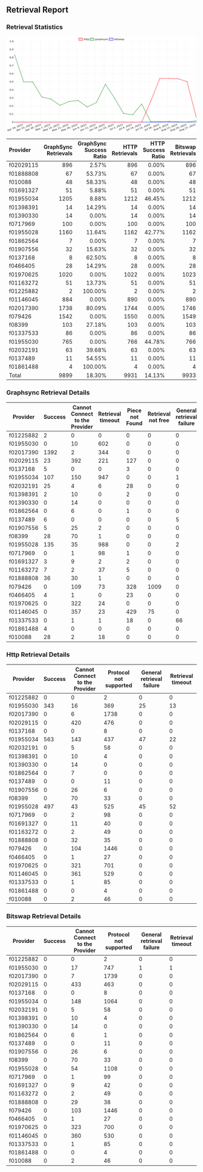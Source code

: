 ## Retrieval Report
### Retrieval Statistics
<img src="https://raw.githubusercontent.com/data-preservation-programs/filplus-checker-assets/main/filecoin-project/filecoin-plus-large-datasets/issues/1619/1693448382095.png"/>

| Provider  | GraphSync Retrievals | GraphSync Success Ratio | HTTP Retrievals | HTTP Success Ratio | Bitswap Retrievals | Bitswap Success Ratio |
| :-------- | -------------------: | ----------------------: | --------------: | -----------------: | -----------------: | --------------------: |
| f02029115 |                  896 |                   2.57% |             896 |              0.00% |                896 |                 0.00% |
| f01888808 |                   67 |                  53.73% |              67 |              0.00% |                 67 |                 0.00% |
| f010088   |                   48 |                  58.33% |              48 |              0.00% |                 48 |                 0.00% |
| f01691327 |                   51 |                   5.88% |              51 |              0.00% |                 51 |                 0.00% |
| f01955034 |                 1205 |                   8.88% |            1212 |             46.45% |               1212 |                 0.00% |
| f01398391 |                   14 |                  14.29% |              14 |              0.00% |                 14 |                 0.00% |
| f01390330 |                   14 |                   0.00% |              14 |              0.00% |                 14 |                 0.00% |
| f0717969  |                  100 |                   0.00% |             100 |              0.00% |                100 |                 0.00% |
| f01955028 |                 1160 |                  11.64% |            1162 |             42.77% |               1162 |                 0.00% |
| f01862564 |                    7 |                   0.00% |               7 |              0.00% |                  7 |                 0.00% |
| f01907556 |                   32 |                  15.63% |              32 |              0.00% |                 32 |                 0.00% |
| f0137168  |                    8 |                  62.50% |               8 |              0.00% |                  8 |                 0.00% |
| f0466405  |                   28 |                  14.29% |              28 |              0.00% |                 28 |                 0.00% |
| f01970625 |                 1020 |                   0.00% |            1022 |              0.00% |               1023 |                 0.00% |
| f01163272 |                   51 |                  13.73% |              51 |              0.00% |                 51 |                 0.00% |
| f01225882 |                    2 |                 100.00% |               2 |              0.00% |                  2 |                 0.00% |
| f01146045 |                  884 |                   0.00% |             890 |              0.00% |                890 |                 0.00% |
| f02017390 |                 1738 |                  80.09% |            1744 |              0.00% |               1746 |                 0.00% |
| f079426   |                 1542 |                   0.00% |            1550 |              0.00% |               1549 |                 0.00% |
| f08399    |                  103 |                  27.18% |             103 |              0.00% |                103 |                 0.00% |
| f01337533 |                   86 |                   0.00% |              86 |              0.00% |                 86 |                 0.00% |
| f01955030 |                  765 |                   0.00% |             766 |             44.78% |                766 |                 0.00% |
| f02032191 |                   63 |                  39.68% |              63 |              0.00% |                 63 |                 0.00% |
| f0137489  |                   11 |                  54.55% |              11 |              0.00% |                 11 |                 0.00% |
| f01861488 |                    4 |                 100.00% |               4 |              0.00% |                  4 |                 0.00% |
| Total     |                 9899 |                  18.30% |            9931 |             14.13% |               9933 |                 0.00% |

### Graphsync Retrieval Details
| Provider  | Success | Cannot Connect to the Provider | Retrieval timeout | Piece not Found | Retrieval not free | General retrieval failure | Retrieval rejected | Provider not online | Unconfirmed block transfer | Retrieval throttled |
| --------- | ------- | ------------------------------ | ----------------- | --------------- | ------------------ | ------------------------- | ------------------ | ------------------- | -------------------------- | ------------------- |
| f01225882 | 2       | 0                              | 0                 | 0               | 0                  | 0                         | 0                  | 0                   | 0                          | 0                   |
| f01955030 | 0       | 10                             | 602               | 0               | 0                  | 0                         | 0                  | 153                 | 0                          | 0                   |
| f02017390 | 1392    | 2                              | 344               | 0               | 0                  | 0                         | 0                  | 0                   | 0                          | 0                   |
| f02029115 | 23      | 392                            | 221               | 127             | 0                  | 0                         | 0                  | 0                   | 133                        | 0                   |
| f0137168  | 5       | 0                              | 0                 | 3               | 0                  | 0                         | 0                  | 0                   | 0                          | 0                   |
| f01955034 | 107     | 150                            | 947               | 0               | 0                  | 1                         | 0                  | 0                   | 0                          | 0                   |
| f02032191 | 25      | 4                              | 6                 | 28              | 0                  | 0                         | 0                  | 0                   | 0                          | 0                   |
| f01398391 | 2       | 10                             | 0                 | 2               | 0                  | 0                         | 0                  | 0                   | 0                          | 0                   |
| f01390330 | 0       | 14                             | 0                 | 0               | 0                  | 0                         | 0                  | 0                   | 0                          | 0                   |
| f01862564 | 0       | 6                              | 0                 | 1               | 0                  | 0                         | 0                  | 0                   | 0                          | 0                   |
| f0137489  | 6       | 0                              | 0                 | 0               | 0                  | 5                         | 0                  | 0                   | 0                          | 0                   |
| f01907556 | 5       | 25                             | 2                 | 0               | 0                  | 0                         | 0                  | 0                   | 0                          | 0                   |
| f08399    | 28      | 70                             | 1                 | 0               | 0                  | 0                         | 0                  | 0                   | 0                          | 4                   |
| f01955028 | 135     | 35                             | 988               | 0               | 0                  | 2                         | 0                  | 0                   | 0                          | 0                   |
| f0717969  | 0       | 1                              | 98                | 1               | 0                  | 0                         | 0                  | 0                   | 0                          | 0                   |
| f01691327 | 3       | 9                              | 2                 | 2               | 0                  | 0                         | 35                 | 0                   | 0                          | 0                   |
| f01163272 | 7       | 2                              | 37                | 5               | 0                  | 0                         | 0                  | 0                   | 0                          | 0                   |
| f01888808 | 36      | 30                             | 1                 | 0               | 0                  | 0                         | 0                  | 0                   | 0                          | 0                   |
| f079426   | 0       | 109                            | 73                | 328             | 1009               | 0                         | 22                 | 0                   | 1                          | 0                   |
| f0466405  | 4       | 1                              | 0                 | 23              | 0                  | 0                         | 0                  | 0                   | 0                          | 0                   |
| f01970625 | 0       | 322                            | 24                | 0               | 0                  | 0                         | 0                  | 674                 | 0                          | 0                   |
| f01146045 | 0       | 357                            | 23                | 429             | 75                 | 0                         | 0                  | 0                   | 0                          | 0                   |
| f01337533 | 0       | 1                              | 1                 | 18              | 0                  | 66                        | 0                  | 0                   | 0                          | 0                   |
| f01861488 | 4       | 0                              | 0                 | 0               | 0                  | 0                         | 0                  | 0                   | 0                          | 0                   |
| f010088   | 28      | 2                              | 18                | 0               | 0                  | 0                         | 0                  | 0                   | 0                          | 0                   |

### Http Retrieval Details
| Provider  | Success | Cannot Connect to the Provider | Protocol not supported | General retrieval failure | Retrieval timeout |
| --------- | ------- | ------------------------------ | ---------------------- | ------------------------- | ----------------- |
| f01225882 | 0       | 0                              | 2                      | 0                         | 0                 |
| f01955030 | 343     | 16                             | 369                    | 25                        | 13                |
| f02017390 | 0       | 6                              | 1738                   | 0                         | 0                 |
| f02029115 | 0       | 420                            | 476                    | 0                         | 0                 |
| f0137168  | 0       | 0                              | 8                      | 0                         | 0                 |
| f01955034 | 563     | 143                            | 437                    | 47                        | 22                |
| f02032191 | 0       | 5                              | 58                     | 0                         | 0                 |
| f01398391 | 0       | 10                             | 4                      | 0                         | 0                 |
| f01390330 | 0       | 14                             | 0                      | 0                         | 0                 |
| f01862564 | 0       | 7                              | 0                      | 0                         | 0                 |
| f0137489  | 0       | 0                              | 11                     | 0                         | 0                 |
| f01907556 | 0       | 26                             | 6                      | 0                         | 0                 |
| f08399    | 0       | 70                             | 33                     | 0                         | 0                 |
| f01955028 | 497     | 43                             | 525                    | 45                        | 52                |
| f0717969  | 0       | 2                              | 98                     | 0                         | 0                 |
| f01691327 | 0       | 11                             | 40                     | 0                         | 0                 |
| f01163272 | 0       | 2                              | 49                     | 0                         | 0                 |
| f01888808 | 0       | 32                             | 35                     | 0                         | 0                 |
| f079426   | 0       | 104                            | 1446                   | 0                         | 0                 |
| f0466405  | 0       | 1                              | 27                     | 0                         | 0                 |
| f01970625 | 0       | 321                            | 701                    | 0                         | 0                 |
| f01146045 | 0       | 361                            | 529                    | 0                         | 0                 |
| f01337533 | 0       | 1                              | 85                     | 0                         | 0                 |
| f01861488 | 0       | 0                              | 4                      | 0                         | 0                 |
| f010088   | 0       | 2                              | 46                     | 0                         | 0                 |

### Bitswap Retrieval Details
| Provider  | Success | Cannot Connect to the Provider | Protocol not supported | General retrieval failure | Retrieval timeout |
| --------- | ------- | ------------------------------ | ---------------------- | ------------------------- | ----------------- |
| f01225882 | 0       | 0                              | 2                      | 0                         | 0                 |
| f01955030 | 0       | 17                             | 747                    | 1                         | 1                 |
| f02017390 | 0       | 7                              | 1739                   | 0                         | 0                 |
| f02029115 | 0       | 433                            | 463                    | 0                         | 0                 |
| f0137168  | 0       | 0                              | 8                      | 0                         | 0                 |
| f01955034 | 0       | 148                            | 1064                   | 0                         | 0                 |
| f02032191 | 0       | 5                              | 58                     | 0                         | 0                 |
| f01398391 | 0       | 10                             | 4                      | 0                         | 0                 |
| f01390330 | 0       | 14                             | 0                      | 0                         | 0                 |
| f01862564 | 0       | 6                              | 1                      | 0                         | 0                 |
| f0137489  | 0       | 0                              | 11                     | 0                         | 0                 |
| f01907556 | 0       | 26                             | 6                      | 0                         | 0                 |
| f08399    | 0       | 70                             | 33                     | 0                         | 0                 |
| f01955028 | 0       | 54                             | 1108                   | 0                         | 0                 |
| f0717969  | 0       | 1                              | 99                     | 0                         | 0                 |
| f01691327 | 0       | 9                              | 42                     | 0                         | 0                 |
| f01163272 | 0       | 2                              | 49                     | 0                         | 0                 |
| f01888808 | 0       | 29                             | 38                     | 0                         | 0                 |
| f079426   | 0       | 103                            | 1446                   | 0                         | 0                 |
| f0466405  | 0       | 1                              | 27                     | 0                         | 0                 |
| f01970625 | 0       | 323                            | 700                    | 0                         | 0                 |
| f01146045 | 0       | 360                            | 530                    | 0                         | 0                 |
| f01337533 | 0       | 1                              | 85                     | 0                         | 0                 |
| f01861488 | 0       | 0                              | 4                      | 0                         | 0                 |
| f010088   | 0       | 2                              | 46                     | 0                         | 0                 |
